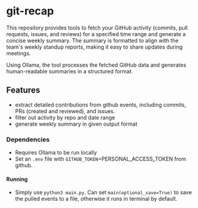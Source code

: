 # git-recap

This repository provides tools to fetch your GitHub activity (commits, pull requests, issues, and reviews) for a specified time range and generate a concise weekly summary. The summary is formatted to align with the team's weekly standup reports, making it easy to share updates during meetings.

Using Ollama, the tool processes the fetched GitHub data and generates human-readable summaries in a structured format.

## Features

- extract detailed contributions from github events, including commits, PRs (created and reviewed), and issues.
- filter out activity by repo and date range
- generate weekly summary in given output format

### Dependencies

- Requires Ollama to be run locally
- Set an `.env` file with `GITHUB_TOKEN`=PERSONAL_ACCESS_TOKEN from github.

#### Running

- Simply use `python3 main.py`. Can set `main(optional_save=True)` to save the pulled events to a file, otherwise it runs in terminal by default.
